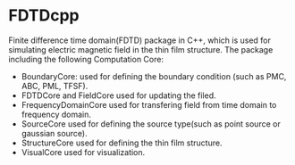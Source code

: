 # FDTDcpp
Finite difference time domain(FDTD) package in C++, which is used for simulating electric magnetic field in 
the thin film structure. The package including the following Computation Core: 
* BoundaryCore: used for 
defining the boundary condition (such as PMC, ABC, PML, TFSF). 
* FDTDCore and FieldCore used for 
updating the filed. 
* FrequencyDomainCore used for transfering field from time domain to frequency domain. 
* SourceCore used for defining the source type(such as point source or gaussian source). 
* StructureCore 
used for defining the thin film structure. 
* VisualCore used for visualization.
